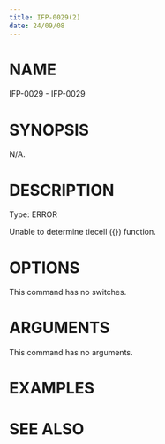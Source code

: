 ```yaml
---
title: IFP-0029(2)
date: 24/09/08
---
```


# NAME

IFP-0029 - IFP-0029

# SYNOPSIS

N/A.

# DESCRIPTION

Type: ERROR

Unable to determine tiecell ({}) function.

# OPTIONS

This command has no switches.

# ARGUMENTS

This command has no arguments.

# EXAMPLES

# SEE ALSO
